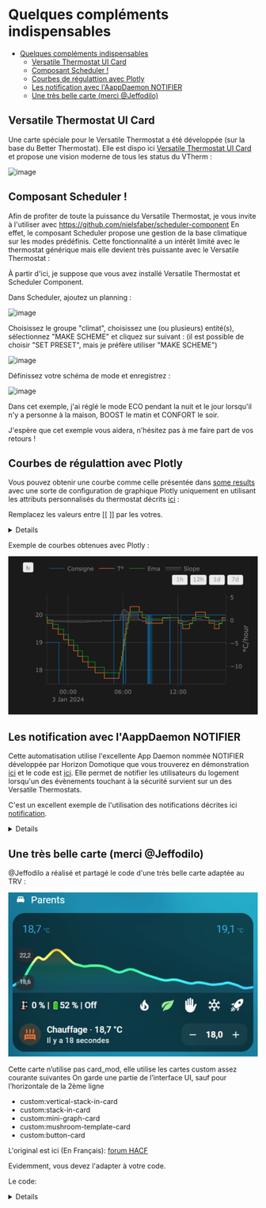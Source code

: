 # Quelques compléments indispensables

- [Quelques compléments indispensables](#quelques-compléments-indispensables)
  - [Versatile Thermostat UI Card](#versatile-thermostat-ui-card)
  - [Composant Scheduler !](#composant-scheduler-)
  - [Courbes de régulattion avec Plotly](#courbes-de-régulattion-avec-plotly)
  - [Les notification avec l'AappDaemon NOTIFIER](#les-notification-avec-laappdaemon-notifier)
  - [Une très belle carte (merci @Jeffodilo)](#une-très-belle-carte-merci-jeffodilo)


## Versatile Thermostat UI Card
Une carte spéciale pour le Versatile Thermostat a été développée (sur la base du Better Thermostat). Elle est dispo ici [Versatile Thermostat UI Card](https://github.com/jmcollin78/versatile-thermostat-ui-card) et propose une vision moderne de tous les status du VTherm :

![image](https://github.com/jmcollin78/versatile-thermostat-ui-card/blob/master/assets/1.png?raw=true)

## Composant Scheduler !

Afin de profiter de toute la puissance du Versatile Thermostat, je vous invite à l'utiliser avec https://github.com/nielsfaber/scheduler-component
En effet, le composant Scheduler propose une gestion de la base climatique sur les modes prédéfinis. Cette fonctionnalité a un intérêt limité avec le thermostat générique mais elle devient très puissante avec le Versatile Thermostat :

À partir d'ici, je suppose que vous avez installé Versatile Thermostat et Scheduler Component.

Dans Scheduler, ajoutez un planning :

![image](https://user-images.githubusercontent.com/1717155/119146454-ee1a9d80-ba4a-11eb-80ae-3074c3511830.png)

Choisissez le groupe "climat", choisissez une (ou plusieurs) entité(s), sélectionnez "MAKE SCHEME" et cliquez sur suivant :
(il est possible de choisir "SET PRESET", mais je préfère utiliser "MAKE SCHEME")

![image](https://user-images.githubusercontent.com/1717155/119147210-aa746380-ba4b-11eb-8def-479a741c0ba7.png)

Définissez votre schéma de mode et enregistrez :


![image](https://user-images.githubusercontent.com/1717155/119147784-2f5f7d00-ba4c-11eb-9de4-5e62ff5e71a8.png)

Dans cet exemple, j'ai réglé le mode ECO pendant la nuit et le jour lorsqu'il n'y a personne à la maison, BOOST le matin et CONFORT le soir.


J'espère que cet exemple vous aidera, n'hésitez pas à me faire part de vos retours !

## Courbes de régulattion avec Plotly
Vous pouvez obtenir une courbe comme celle présentée dans [some results](#some-results) avec une sorte de configuration de graphique Plotly uniquement en utilisant les attributs personnalisés du thermostat décrits [ici](#custom-attributes) :

Remplacez les valeurs entre [[ ]] par les votres.
<details>

```yaml
- type: custom:plotly-graph
  entities:
    - entity: '[[climate]]'
      attribute: temperature
      yaxis: y1
      name: Consigne
    - entity: '[[climate]]'
      attribute: current_temperature
      yaxis: y1
      name: T°
    - entity: '[[climate]]'
      attribute: ema_temp
      yaxis: y1
      name: Ema
    - entity: '[[climate]]'
      attribute: on_percent
      yaxis: y2
      name: Power percent
      fill: tozeroy
      fillcolor: rgba(200, 10, 10, 0.3)
      line:
        color: rgba(200, 10, 10, 0.9)
    - entity: '[[slope]]'
      name: Slope
      fill: tozeroy
      yaxis: y9
      fillcolor: rgba(100, 100, 100, 0.3)
      line:
        color: rgba(100, 100, 100, 0.9)
  hours_to_show: 4
  refresh_interval: 10
  height: 800
  config:
    scrollZoom: true
  layout:
    margin:
      r: 50
    legend:
      x: 0
      'y': 1.2
      groupclick: togglegroup
      title:
        side: top right
    yaxis:
      visible: true
      position: 0
    yaxis2:
      visible: true
      position: 0
      fixedrange: true
      range:
        - 0
        - 1
    yaxis9:
      visible: true
      fixedrange: false
      range:
        - -2
        - 2
      position: 1
    xaxis:
      rangeselector:
        'y': 1.1
        x: 0.7
        buttons:
          - count: 1
            step: hour
          - count: 12
            step: hour
          - count: 1
            step: day
          - count: 7
            step: day
```
</details>

Exemple de courbes obtenues avec Plotly :

![image](images/plotly-curves.png)

## Les notification avec l'AappDaemon NOTIFIER
Cette automatisation utilise l'excellente App Daemon nommée NOTIFIER développée par Horizon Domotique que vous trouverez en démonstration [ici](https://www.youtube.com/watch?v=chJylIK0ASo&ab_channel=HorizonDomotique) et le code est [ici](https://github.com/jlpouffier/home-assistant-config/blob/master/appdaemon/apps/notifier.py). Elle permet de notifier les utilisateurs du logement lorsqu'un des évènements touchant à la sécurité survient sur un des Versatile Thermostats.

C'est un excellent exemple de l'utilisation des notifications décrites ici [notification](#notifications).

<details>

```yaml
alias: Surveillance Mode Sécurité chauffage
description: Envoi une notification si un thermostat passe en mode sécurité ou power
trigger:
  - platform: event
    event_type: versatile_thermostat_security_event
    id: versatile_thermostat_security_event
  - platform: event
    event_type: versatile_thermostat_power_event
    id: versatile_thermostat_power_event
  - platform: event
    event_type: versatile_thermostat_temperature_event
    id: versatile_thermostat_temperature_event
condition: []
action:
  - choose:
      - conditions:
          - condition: trigger
            id: versatile_thermostat_security_event
        sequence:
          - event: NOTIFIER
            event_data:
              action: send_to_jmc
              title: >-
                Radiateur {{ trigger.event.data.name }} - {{
                trigger.event.data.type }} Sécurité
              message: >-
                Le radiateur {{ trigger.event.data.name }} est passé en {{
                trigger.event.data.type }} sécurité car le thermomètre ne répond
                plus.\n{{ trigger.event.data }}
              callback:
                - title: Stopper chauffage
                  event: stopper_chauffage
              image_url: /media/local/alerte-securite.jpg
              click_url: /lovelace-chauffage/4
              icon: mdi:radiator-off
              tag: radiateur_security_alerte
              persistent: true
      - conditions:
          - condition: trigger
            id: versatile_thermostat_power_event
        sequence:
          - event: NOTIFIER
            event_data:
              action: send_to_jmc
              title: >-
                Radiateur {{ trigger.event.data.name }} - {{
                trigger.event.data.type }} Délestage
              message: >-
                Le radiateur {{ trigger.event.data.name }} est passé en {{
                trigger.event.data.type }} délestage car la puissance max est
                dépassée.\n{{ trigger.event.data }}
              callback:
                - title: Stopper chauffage
                  event: stopper_chauffage
              image_url: /media/local/alerte-delestage.jpg
              click_url: /lovelace-chauffage/4
              icon: mdi:radiator-off
              tag: radiateur_power_alerte
              persistent: true
      - conditions:
          - condition: trigger
            id: versatile_thermostat_temperature_event
        sequence:
          - event: NOTIFIER
            event_data:
              action: send_to_jmc
              title: >-
                Le thermomètre du radiateur {{ trigger.event.data.name }} ne
                répond plus
              message: >-
                Le thermomètre du radiateur {{ trigger.event.data.name }} ne
                répond plus depuis longtemps.\n{{ trigger.event.data }}
              image_url: /media/local/thermometre-alerte.jpg
              click_url: /lovelace-chauffage/4
              icon: mdi:radiator-disabled
              tag: radiateur_thermometre_alerte
              persistent: true
mode: queued
max: 30
```
</details>

## Une très belle carte (merci @Jeffodilo)

@Jeffodilo a réalisé et partagé le code d'une très belle carte adaptée au TRV :

![carte Jeffodilo](images/card-trv-jeffodilo.png)

Cette carte n’utilise pas card_mod, elle utilise les cartes custom assez courante suivantes
On garde une partie de l’interface UI, sauf pour l’horizontale de la 2ème ligne
- custom:vertical-stack-in-card
- custom:stack-in-card
- custom:mini-graph-card
- custom:mushroom-template-card
- custom:button-card

L'original est ici (En Français): [forum HACF](https://forum.hacf.fr/t/carte-mise-en-forme-vanne-avec-thermostant-versatile/56132)

Evidemment, vous devez l'adapter à votre code.

Le code:

<details>

```yaml
type: vertical-stack
cards:
  - type: heading
    icon: mdi:bed-double
    heading: Parents
    heading_style: title
  - type: custom:vertical-stack-in-card
    cards:
      - type: custom:mini-graph-card
        entities:
          - entity: sensor.sonde_parents_temperature
            name: Température
            state_adaptive_color: true
          - entity: climate.valve_parents
            name: Temp
            attribute: current_temperature
            unit: °C
            state_adaptive_color: true
            show_graph: false
            show_state: true
        hour24: true
        hours_to_show: 24
        points_per_hour: 2
        font_size: 50
        show:
          name: false
          icon: false
          legend: false
          labels: true
          extrema: false
        color_thresholds:
          - color: "#33ccff"
            value: 19
          - color: "#00ffff"
            value: 19.5
          - color: "#33ffcc"
            value: 20
          - color: "#00ff99"
            value: 20.5
          - color: "#ffff99"
            value: 21
          - color: "#ffff33"
            value: 21.5
          - color: "#ff9933"
            value: 22
          - color: "#cc6633"
            value: 24
          - color: "#ff6000"
            value: 26
      - type: custom:stack-in-card
        mode: horizontal
        cards:
          - type: custom:mushroom-template-card
            secondary: ""
            layout: horizontal
            tap_action:
              action: more-info
            entity: sensor.sonde_parents_temperature
            fill_container: false
            multiline_secondary: false
            primary: >-
              {% if is_state_attr('climate.versatile_parents','hvac_action',
              'idle') %}
               🗜️ {{ states('number.valve_parents_valve_opening_degree', with_unit=True,)}} |🔋{{ states('sensor.valve_parents_battery') }} % | Inactif
              {% elif  is_state_attr('climate.versatile_parents','hvac_action',
              'heating') %}
               🗜️ {{ states('number.valve_parents_valve_opening_degree', with_unit=True,)}} |🔋{{ states('sensor.valve_parents_battery') }} % | Chauffe
              {% else %} 🗜️ {{
              states('number.valve_parents_valve_opening_degree',
              with_unit=True,)}} | 🔋{{ states('sensor.valve_parents_battery')
              }} % | Off {% endif %}
            icon: ""
          - type: horizontal-stack
            cards:
              - type: custom:button-card
                name: Conf.
                entity: climate.versatile_parents
                show_state: false
                show_icon: true
                show_name: false
                icon: mdi:fire
                size: 80%
                styles:
                  icon:
                    - color: |
                        [[[
                          if (states['climate.versatile_parents']) {
                          if (states['climate.versatile_parents'].attributes.preset_mode == 'comfort')
                            return 'darkorange';
                          else
                            return 'white'; }
                        ]]]
                  name:
                    - color: white
                    - font-size: 60%
                  card:
                    - height: 40px
                    - width: 30px
                tap_action:
                  action: perform-action
                  perform_action: climate.set_preset_mode
                  target:
                    entity_id:
                      - climate.versatile_parents
                  data:
                    preset_mode: comfort
              - type: custom:button-card
                name: Eco
                entity: climate.versatile_parents
                show_state: false
                show_icon: true
                show_name: false
                icon: mdi:leaf
                size: 80%
                styles:
                  icon:
                    - color: |
                        [[[
                          if (states['climate.versatile_parents']) {
                          if (states['climate.versatile_parents'].attributes.preset_mode == 'eco')
                            return 'lightgreen';
                          else
                            return 'white'; }
                        ]]]
                  name:
                    - color: white
                    - font-size: 60%
                  card:
                    - height: 40px
                    - width: 30px
                tap_action:
                  action: perform-action
                  perform_action: climate.set_preset_mode
                  target:
                    entity_id:
                      - climate.versatile_parents
                  data:
                    preset_mode: eco
              - type: custom:button-card
                name: Manu
                entity: climate.versatile_parents
                show_state: false
                show_icon: true
                show_name: false
                icon: mdi:hand-back-left
                size: 80%
                styles:
                  icon:
                    - color: |
                        [[[
                          if (states['climate.versatile_parents']) {
                          if (states['climate.versatile_parents'].attributes.preset_mode == 'none')
                            return 'indianred';
                          else
                            return 'white'; }
                        ]]]
                  name:
                    - color: white
                    - font-size: 60%
                  card:
                    - height: 40px
                    - width: 30px
                tap_action:
                  action: perform-action
                  perform_action: climate.set_preset_mode
                  target:
                    entity_id:
                      - climate.versatile_parents
                  data:
                    preset_mode: none
              - type: custom:button-card
                name: Abs.
                entity: climate.versatile_parents
                show_state: false
                show_icon: true
                show_name: false
                icon: mdi:snowflake
                size: 80%
                styles:
                  icon:
                    - color: |
                        [[[
                          if (states['climate.versatile_parents']) {
                          if (states['climate.versatile_parents'].attributes.preset_mode == 'frost')
                            return 'skyblue';
                          else
                            return 'white'; }
                        ]]]
                  name:
                    - color: white
                    - font-size: 60%
                  card:
                    - height: 40px
                    - width: 30px
                tap_action:
                  action: perform-action
                  perform_action: climate.set_preset_mode
                  target:
                    entity_id:
                      - climate.versatile_parents
                  data:
                    preset_mode: frost
              - type: custom:button-card
                name: Boost
                entity: climate.versatile_parents
                show_state: false
                show_icon: true
                show_name: false
                icon: mdi:rocket-launch
                size: 80%
                styles:
                  icon:
                    - color: |
                        [[[
                          if (states['climate.versatile_parents']) {
                          if (states['climate.versatile_parents'].attributes.preset_mode == 'boost')
                            return 'red';
                          else
                            return 'white'; }
                        ]]]
                  name:
                    - color: white
                    - font-size: 60%
                  card:
                    - height: 40px
                    - width: 30px
                tap_action:
                  action: perform-action
                  perform_action: climate.set_preset_mode
                  target:
                    entity_id:
                      - climate.versatile_parents
                  data:
                    preset_mode: boost
      - type: custom:mushroom-climate-card
        entity: climate.versatile_parents
        show_temperature_control: true
        hvac_modes: []
        tap_action:
          action: more-info
        primary_info: state
        icon: mdi:radiator
        secondary_info: last-updated
        fill_container: false
        layout: horizontal
```
</details>